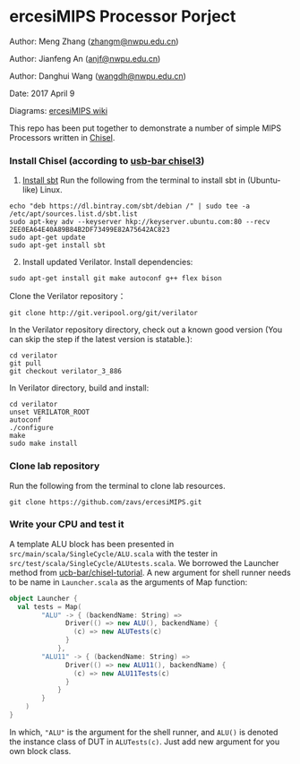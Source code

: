 ercesiMIPS Processor Porject
====================================

Author: Meng Zhang (zhangm@nwpu.edu.cn)

Author: Jianfeng An (anjf@nwpu.edu.cn)

Author: Danghui Wang (wangdh@nwpu.edu.cn)

Date: 2017 April 9

Diagrams: [ercesiMIPS wiki](http://www.ercesi.org)

This repo has been put together to demonstrate a number of simple MIPS Processors written in [Chisel](http://chisel.eecs.berkeley.edu).

### Install Chisel (according to [usb-bar chisel3](https://github.com/ucb-bar/chisel3))
1) [Install sbt](http://www.scala-sbt.org/release/docs/Installing-sbt-on-Linux.html)
Run the following from the terminal to install sbt in (Ubuntu-like) Linux.
```
echo "deb https://dl.bintray.com/sbt/debian /" | sudo tee -a /etc/apt/sources.list.d/sbt.list
sudo apt-key adv --keyserver hkp://keyserver.ubuntu.com:80 --recv 2EE0EA64E40A89B84B2DF73499E82A75642AC823
sudo apt-get update
sudo apt-get install sbt
```

2) Install updated Verilator. 
Install dependencies: 
```
sudo apt-get install git make autoconf g++ flex bison
```
Clone the Verilator repository：
```
git clone http://git.veripool.org/git/verilator
```
In the Verilator repository directory, check out a known good version (You can skip the step if the latest version is statable.):
```
cd verilator
git pull
git checkout verilator_3_886
```
In Verilator directory, build and install:
```
cd verilator
unset VERILATOR_ROOT
autoconf
./configure
make
sudo make install
```

### Clone lab repository
Run the following from the terminal to clone lab resources.
```
git clone https://github.com/zavs/ercesiMIPS.git
```

### Write your CPU and test it
A template ALU block has been presented in `src/main/scala/SingleCycle/ALU.scala` with the tester in `src/test/scala/SingleCycle/ALUtests.scala`. We borrowed the Launcher method from [ucb-bar/chisel-tutorial](https://github.com/ucb-bar/chisel-tutorial).
A new argument for shell runner needs to be name in `Launcher.scala` as the arguments of Map function:
```scala
object Launcher {
  val tests = Map(
        "ALU" -> { (backendName: String) =>
              Driver(() => new ALU(), backendName) {
                (c) => new ALUTests(c)
              }
            },
        "ALU11" -> { (backendName: String) =>
              Driver(() => new ALU11(), backendName) {
                (c) => new ALU11Tests(c)
              }
            }
        }
    )
}
```
In which, `"ALU"` is the argument for the shell runner, and `ALU()` is denoted the instance class of DUT in `ALUTests(c)`. Just add new argument for you own block class.


